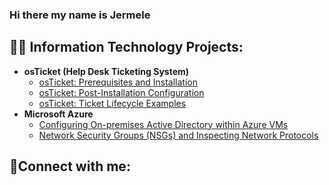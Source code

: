 ### Hi there my name is Jermele 

<h2>👨‍💻 Information Technology Projects:</h2>

- <b>osTicket (Help Desk Ticketing System)</b>
  - [osTicket: Prerequisites and Installation](https://github.com/Jermelev7/osticket-prereqs)
  - [osTicket: Post-Installation Configuration](https://github.com/Jermelev7/post-install-config)
  - [osTicket: Ticket Lifecycle Examples](https://github.com/Jermelev7/ticket-lifecycle)
- <b>Microsoft Azure</b>
  - [Configuring On-premises Active Directory within Azure VMs](https://github.com/Jermelev7/configure-ad)
  - [Network Security Groups (NSGs) and Inspecting Network Protocols](https://github.com/joshmadakircc/azure-network-protocols)

<h2>🤳Connect with me:</h2>



<!--
**Jermelev7/Jermelev7** is a ✨ _special_ ✨ repository because its `README.md` (this file) appears on your GitHub profile.

